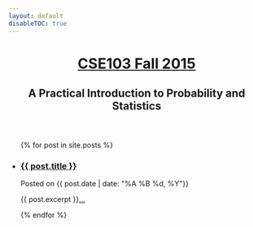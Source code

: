 ```yaml
---
layout: default
disableTOC: true
---
```


<div id="header_wrap" class="container">
  <header class="inner">
    <h1 id="project_title"><a href="/">CSE103 Fall 2015</a></h1>
    <h2 id="project_tagline">A Practical Introduction to Probability and Statistics</h2>
  </header>
</div>

<div id="posts">
  <ul class="post-list">
    {% for post in site.posts %}
    <li>
      <h3 class="post-title">
        <a class="post-link" href="{{ post.url | prepend: site.baseurl }}">{{ post.title }}</a>
      </h4>
      <span class="post-time">
        Posted on <time datetime="{{post.date}}">{{ post.date | date: "%A %B %d, %Y"}}</time>
      </span>
      <p>{{ post.excerpt }}<a class="post-link" href="{{ post.url | prepend: site.baseurl }}">...</a></p>
    </li>
    {% endfor %}
  </ul>
</div>
